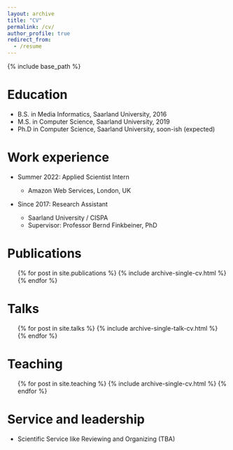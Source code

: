```yaml
---
layout: archive
title: "CV"
permalink: /cv/
author_profile: true
redirect_from:
  - /resume
---
```


{% include base_path %}

Education
======
* B.S. in Media Informatics, Saarland University, 2016
* M.S. in Computer Science, Saarland University, 2019
* Ph.D in Computer Science, Saarland University, soon-ish (expected)

Work experience
======
* Summer 2022: Applied Scientist Intern
  * Amazon Web Services, London, UK

* Since 2017: Research Assistant
  * Saarland University / CISPA 
  * Supervisor: Professor Bernd Finkbeiner, PhD

Publications
======
  <ul>{% for post in site.publications %}
    {% include archive-single-cv.html %}
  {% endfor %}</ul>
  
Talks
======
  <ul>{% for post in site.talks %}
    {% include archive-single-talk-cv.html %}
  {% endfor %}</ul>
  
Teaching
======
  <ul>{% for post in site.teaching %}
    {% include archive-single-cv.html %}
  {% endfor %}</ul>
  
Service and leadership
======
* Scientific Service like Reviewing and Organizing (TBA)
